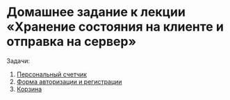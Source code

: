 # Домашнее задание к лекции «Хранение состояния на клиенте и отправка на сервер»

Задачи:

1. [Персональный счетчик](./counter/)
2. [Форма авторизации и регистрации](./sign-in-form/)
3. [Корзина](./cart/)
